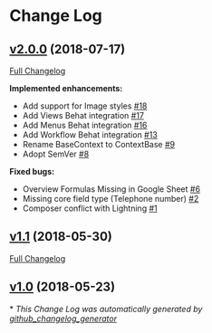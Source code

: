 # Change Log

## [v2.0.0](https://github.com/acquia/drupal-spec-tool/tree/v2.0.0) (2018-07-17)
[Full Changelog](https://github.com/acquia/drupal-spec-tool/compare/v1.1...v2.0.0)

**Implemented enhancements:**

- Add support for Image styles [\#18](https://github.com/acquia/drupal-spec-tool/issues/18)
- Add Views Behat integration [\#17](https://github.com/acquia/drupal-spec-tool/issues/17)
- Add Menus Behat integration [\#16](https://github.com/acquia/drupal-spec-tool/issues/16)
- Add Workflow Behat integration [\#13](https://github.com/acquia/drupal-spec-tool/issues/13)
- Rename BaseContext to ContextBase [\#9](https://github.com/acquia/drupal-spec-tool/issues/9)
- Adopt SemVer [\#8](https://github.com/acquia/drupal-spec-tool/issues/8)

**Fixed bugs:**

- Overview Formulas Missing in Google Sheet [\#6](https://github.com/acquia/drupal-spec-tool/issues/6)
- Missing core field type \(Telephone number\) [\#2](https://github.com/acquia/drupal-spec-tool/issues/2)
- Composer conflict with Lightning [\#1](https://github.com/acquia/drupal-spec-tool/issues/1)

## [v1.1](https://github.com/acquia/drupal-spec-tool/tree/v1.1) (2018-05-30)
[Full Changelog](https://github.com/acquia/drupal-spec-tool/compare/v1.0...v1.1)

## [v1.0](https://github.com/acquia/drupal-spec-tool/tree/v1.0) (2018-05-23)


\* *This Change Log was automatically generated by [github_changelog_generator](https://github.com/skywinder/Github-Changelog-Generator)*